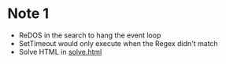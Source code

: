 # Note 1

- ReDOS in the search to hang the event loop
- SetTimeout would only execute when the Regex didn't match
- Solve HTML in [solve.html](solve.html)
